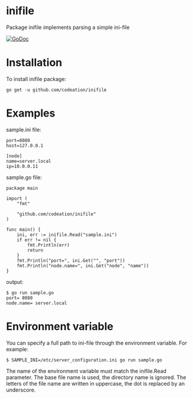 # inifile

Package inifile implements parsing a simple ini-file

[![GoDoc](https://godoc.org/github.com/codeation/inifile?status.svg)](https://godoc.org/github.com/codeation/inifile)

# Installation

To install inifile package:

```
go get -u github.com/codeation/inifile
```

# Examples

sample.ini file:

```
port=8080
host=127.0.0.1

[node]
name=server.local
ip=10.0.0.11
```

sample.go file:

```
package main

import (
	"fmt"

	"github.com/codeation/inifile"
)

func main() {
	ini, err := inifile.Read("sample.ini")
	if err != nil {
		fmt.Println(err)
		return
	}
	fmt.Println("port=", ini.Get("", "port"))
	fmt.Println("node.name=", ini.Get("node", "name"))
}
```

output:
```
$ go run sample.go 
port= 8080
node.name= server.local
```

# Environment variable

You can specify a full path to ini-file through the environment variable. For example:

```
$ SAMPLE_INI=/etc/server_configuration.ini go run sample.go
```

The name of the environment variable must match the inifile.Read parameter.
The base file name is used, the directory name is ignored.
The letters of the file name are written in uppercase, the dot is replaced by an underscore.
